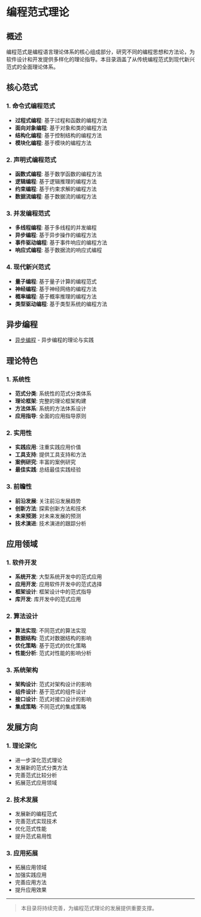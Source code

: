 # 编程范式理论

## 概述

编程范式是编程语言理论体系的核心组成部分，研究不同的编程思想和方法论，为软件设计和开发提供多样化的理论指导。本目录涵盖了从传统编程范式到现代新兴范式的全面理论体系。

## 核心范式

### 1. 命令式编程范式

- **过程式编程**: 基于过程和函数的编程方法
- **面向对象编程**: 基于对象和类的编程方法
- **结构化编程**: 基于控制结构的编程方法
- **模块化编程**: 基于模块的编程方法

### 2. 声明式编程范式

- **函数式编程**: 基于数学函数的编程方法
- **逻辑编程**: 基于逻辑推理的编程方法
- **约束编程**: 基于约束求解的编程方法
- **数据流编程**: 基于数据流的编程方法

### 3. 并发编程范式

- **多线程编程**: 基于多线程的并发编程
- **异步编程**: 基于异步操作的编程方法
- **事件驱动编程**: 基于事件响应的编程方法
- **响应式编程**: 基于数据流的响应式编程

### 4. 现代新兴范式

- **量子编程**: 基于量子计算的编程范式
- **神经编程**: 基于神经网络的编程方法
- **概率编程**: 基于概率推理的编程方法
- **类型驱动编程**: 基于类型系统的编程方法

## 异步编程

- [异步编程](AsyncProgram/) - 异步编程的理论与实践

## 理论特色

### 1. 系统性

- **范式分类**: 系统性的范式分类体系
- **理论框架**: 完整的理论框架构建
- **方法体系**: 系统的方法体系设计
- **应用指导**: 全面的应用指导原则

### 2. 实用性

- **实践应用**: 注重实践应用价值
- **工具支持**: 提供工具支持和方法
- **案例研究**: 丰富的案例研究
- **最佳实践**: 总结最佳实践经验

### 3. 前瞻性

- **前沿发展**: 关注前沿发展趋势
- **创新方法**: 探索创新方法和技术
- **未来预测**: 对未来发展的预测
- **技术演进**: 技术演进的跟踪分析

## 应用领域

### 1. 软件开发

- **系统开发**: 大型系统开发中的范式应用
- **应用开发**: 应用软件开发中的范式选择
- **框架设计**: 框架设计中的范式指导
- **库开发**: 库开发中的范式应用

### 2. 算法设计

- **算法实现**: 不同范式的算法实现
- **数据结构**: 范式对数据结构的影响
- **优化策略**: 基于范式的优化策略
- **性能分析**: 范式对性能的影响分析

### 3. 系统架构

- **架构设计**: 范式对架构设计的影响
- **组件设计**: 基于范式的组件设计
- **接口设计**: 范式对接口设计的影响
- **集成策略**: 不同范式的集成策略

## 发展方向

### 1. 理论深化

- 进一步深化范式理论
- 发展新的范式分类方法
- 完善范式比较分析
- 拓展范式应用领域

### 2. 技术发展

- 发展新的编程范式
- 完善范式实现技术
- 优化范式性能
- 提升范式易用性

### 3. 应用拓展

- 拓展应用领域
- 加强实践应用
- 完善应用方法
- 提升应用效果

---

> 本目录将持续完善，为编程范式理论的发展提供重要支撑。
